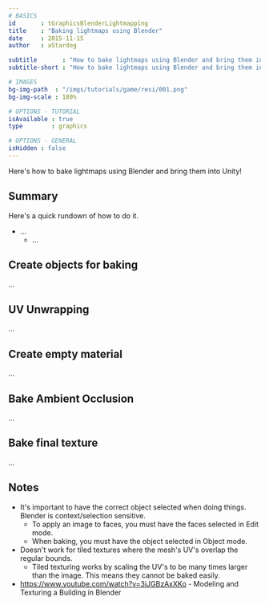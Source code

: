 ```yaml
---
# BASICS
id       : tGraphicsBlenderLightmapping
title    : "Baking lightmaps using Blender"
date     : 2015-11-15
author   : aStardog

subtitle       : "How to bake lightmaps using Blender and bring them into Unity!"
subtitle-short : "How to bake lightmaps using Blender and bring them into Unity!"

# IMAGES
bg-img-path  : "/imgs/tutorials/game/resi/001.png"
bg-img-scale : 180%

# OPTIONS - TUTORIAL
isAvailable : true
type        : graphics

# OPTIONS - GENERAL
isHidden : false
---
```

Here's how to bake lightmaps using Blender and bring them into Unity!

## Summary

Here's a quick rundown of how to do it.

* ...
    * ...

## Create objects for baking

...

## UV Unwrapping

...

## Create empty material

...

## Bake Ambient Occlusion

...

## Bake final texture

...

## Notes

* It's important to have the correct object selected when doing things. Blender is context/selection sensitive.
    * To apply an image to faces, you must have the faces selected in Edit mode.
	* When baking, you must have the object selected in Object mode.
* Doesn't work for tiled textures where the mesh's UV's overlap the regular bounds.
    * Tiled texturing works by scaling the UV's to be many times larger than the image. This means they cannot be baked easily.
* https://www.youtube.com/watch?v=3jJGBzAxXKo - Modeling and Texturing a Building in Blender